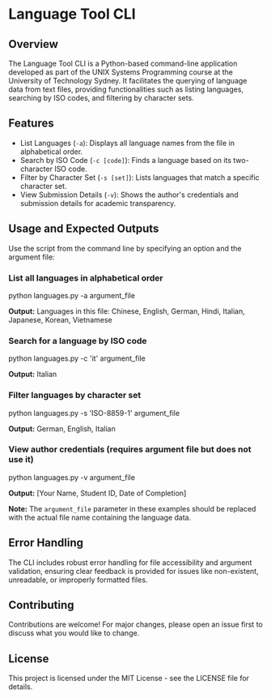 Language Tool CLI
=================

Overview
--------

The Language Tool CLI is a Python-based command-line application developed as part of the UNIX Systems Programming course at the University of Technology Sydney. It facilitates the querying of language data from text files, providing functionalities such as listing languages, searching by ISO codes, and filtering by character sets.

Features
--------

-   List Languages (`-a`): Displays all language names from the file in alphabetical order.
-   Search by ISO Code (`-c [code]`): Finds a language based on its two-character ISO code.
-   Filter by Character Set (`-s [set]`): Lists languages that match a specific character set.
-   View Submission Details (`-v`): Shows the author's credentials and submission details for academic transparency.

Usage and Expected Outputs
--------------------------

Use the script from the command line by specifying an option and the argument file:


### List all languages in alphabetical order

python languages.py -a argument_file

**Output:** Languages in this file: Chinese, English, German, Hindi, Italian, Japanese, Korean, Vietnamese


### Search for a language by ISO code

python languages.py -c 'it' argument_file

**Output:** Italian


### Filter languages by character set

python languages.py -s 'ISO-8859-1' argument_file

**Output:** German, English, Italian


### View author credentials (requires argument file but does not use it)

python languages.py -v argument_file

**Output:** [Your Name, Student ID, Date of Completion]


**Note:** The `argument_file` parameter in these examples should be replaced with the actual file name containing the language data.

Error Handling
--------------

The CLI includes robust error handling for file accessibility and argument validation, ensuring clear feedback is provided for issues like non-existent, unreadable, or improperly formatted files.

Contributing
------------

Contributions are welcome! For major changes, please open an issue first to discuss what you would like to change.

License
-------

This project is licensed under the MIT License - see the LICENSE file for details.
